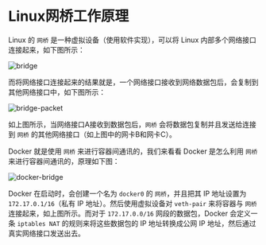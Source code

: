 # Linux网桥工作原理

Linux 的 `网桥` 是一种虚拟设备（使用软件实现），可以将 Linux 内部多个网络接口连接起来，如下图所示：

![bridge](https://raw.githubusercontent.com/liexusong/linux-source-code-analyze/master/images/net-bridge/bridge.jpg)

而将网络接口连接起来的结果就是，一个网络接口接收到网络数据包后，会复制到其他网络接口中，如下图所示：

![bridge-packet](https://raw.githubusercontent.com/liexusong/linux-source-code-analyze/master/images/net-bridge/bridge-packet.jpg)

如上图所示，当网络接口A接收到数据包后，`网桥` 会将数据包复制并且发送给连接到 `网桥` 的其他网络接口（如上图中的网卡B和网卡C）。

Docker 就是使用 `网桥` 来进行容器间通讯的，我们来看看 Docker 是怎么利用 `网桥` 来进行容器间通讯的，原理如下图：

![docker-bridge](https://raw.githubusercontent.com/liexusong/linux-source-code-analyze/master/images/net-bridge/docker-bridge.png)

Docker 在启动时，会创建一个名为 `docker0` 的 `网桥`，并且把其 IP 地址设置为 `172.17.0.1/16`（私有 IP 地址）。然后使用虚拟设备对 `veth-pair` 来将容器与 `网桥` 连接起来，如上图所示。而对于 `172.17.0.0/16` 网段的数据包，Docker 会定义一条 `iptables NAT` 的规则来将这些数据包的 IP 地址转换成公网 IP 地址，然后通过真实网络接口发送出去。
